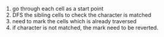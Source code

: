 
1. go through each cell as a start point
2. DFS the sibling cells to check the character is matched
3. need to mark the cells which is already traversed
4. if character is not matched, the mark need to be reverted.